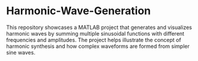 # Harmonic-Wave-Generation
This repository showcases a MATLAB project that generates and visualizes harmonic waves by summing multiple sinusoidal functions with different frequencies and amplitudes. The project helps illustrate the concept of harmonic synthesis and how complex waveforms are formed from simpler sine waves.
